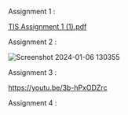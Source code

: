Assignment 1 :

[TIS Assignment 1 (1).pdf](https://github.com/AhmadMuawya/TIS-06/files/13848423/TIS.Assignment.1.1.pdf)

Assignment 2 : 

![Screenshot 2024-01-06 130355](https://github.com/AhmadMuawya/TIS-06/assets/147373032/f8b1d7e3-6bb0-4bf3-82b4-80c93ea9a743)

Assignment 3 :

https://youtu.be/3b-hPxODZrc

Assignment 4 :

